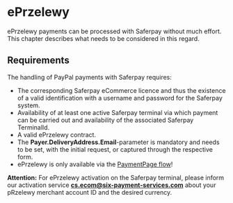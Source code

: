 # ePrzelewy

ePrzelewy payments can be processed with Saferpay without much effort. This chapter describes what needs to be considered in this regard.

## <a name="przelewy-requirement"></a> Requirements

The handling of PayPal payments with Saferpay requires:

* The corresponding Saferpay eCommerce licence and thus the existence of a valid identification with a username and password for the Saferpay system.
* Availability of at least one active Saferpay terminal via which payment can be carried out and availability of the associated Saferpay TerminalId.
* A valid ePrzelewy contract.
* The <strong>Payer.DeliveryAddress.Email</strong>-parameter is mandatory and needs to be set, with the initial request, or captured through the respective form.
* ePrzelewy is only available via the [PaymentPage flow](Integration_PP.html)!

<div class="warning">
  <p><strong>Attention:</strong> For ePrzelewy activation on the Saferpay terminal, please inform our activation service <a href="mailto:cs.ecom@six-payment-services.com"><strong>cs.ecom@six-payment-services.com</strong></a> about your pRzelewy merchant account ID and the desired currency.</p>
</div>
